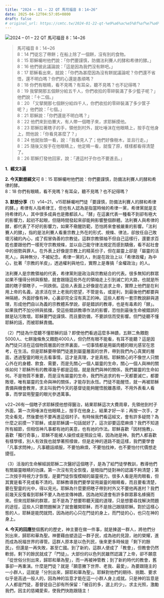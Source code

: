 ```yaml
---
title: "2024 – 01 – 22 QT 馬可福音 8：14~26"
date: 2025-04-12T04:57:05+0800
draft: false
# original_url: https://cmtc.tw/2024-01-22-qt-%e9%a6%ac%e5%8f%af%e7%a6%8f%e9%9f%b3-8%ef%bc%9a1426
---
```


![2024 – 01 – 22 QT 馬可福音 8：14~26](/images/qt.jpg  "2024 – 01 – 22 QT 馬可福音 8：14~26")

> 馬可福音 8：14~26  
> 8：14 門徒忘了帶餅；在船上除了一個餅，沒有別的食物。  
> 8：15 耶穌囑咐他們說：「你們要謹慎，防備法利賽人的酵和希律的酵。」  
> 8：16 他們彼此議論說：「這是因為我們沒有餅吧。」  
> 8：17 耶穌看出來，就說：「你們為甚麼因為沒有餅就議論呢？你們還不省悟，還不明白嗎？你們的心還是愚頑嗎？  
> 8：18 你們有眼睛，看不見嗎？有耳朵，聽不見嗎？也不記得嗎？  
> 8：19 我擘開那五個餅分給五千人，你們收拾的零碎裝滿了多少籃子呢？」他們說：「十二個。」  
> 8：20 「又擘開那七個餅分給四千人，你們收拾的零碎裝滿了多少筐子呢？」他們說：「七個。」  
> 8：21 耶穌說：「你們還是不明白嗎？」  
> 8：22 他們來到伯賽大，有人帶一個瞎子來，求耶穌摸他。  
> 8：23 耶穌拉著瞎子的手，領他到村外，就吐唾沫在他眼睛上，按手在他身上，問他說：「你看見甚麼了？」  
> 8：24 他就抬頭一看，說：「我看見人了；他們好像樹木，並且行走。」  
> 8：25 隨後又按手在他眼睛上，他定睛一看，就復了原，樣樣都看得清楚了。  
> 8：26 耶穌打發他回家，說：「連這村子你也不要進去。」

**1.  經文3遍**

**2. 今天默想經文**可 8：15 耶穌囑咐他們說：你們要謹慎，防備法利賽人的酵和希律的酵。  
8：18 你們有眼睛，看不見嗎？有耳朵，聽不見嗎？也不記得嗎？

**3. 默想分享**（1）v14~21，v15耶穌囑咐門徒「要謹慎，防備法利賽人的酵和希律的酵。」希律有人指希律王，但也有人認為是指當時候的希律一黨，希律黨就是支持希律的人，其中很多成員也是撒都該人。「酵」在這裏代表一種看不到卻有極大的影響力，起初不起眼，但隨時間發起來卻能夠影響整個群體。法利賽人與希律的酵，都代表了不好的影響力，如果不儆醒防範，恐怕將來會被嚴重的影響。「法利賽人的酵」，指的是法利賽人看重宗教上外在的形式、規條、律法，卻放任自己敗壞污穢的內心，成了假冒偽善的宗教徒。這群宗教領袖不但自己這樣行，還要求百姓也要跟他們一樣死守宗教規條，並以自己能守律法規定而感到驕傲，看不起社會中的弱勢與罪人。在外表上好像是宗教上的精英份子，但在屬靈上卻是「屬靈的活死人」，與神無分，不被紀念。希律一黨的人，則是在政治上以「希律政權」為中心，批著「宗教的羊皮」，透過權利與地位，實際上是專搞「金權政治」的人。

法利賽人是宗教領袖的代表，希律黨則是政治與宗教結合的代表。很多無知的群眾如果不懂得分辨與察驗，就會跟隨這些外在的領袖走上引到滅亡的大路，也就是所謂的瞎子領瞎子，一同跌倒。這些人表面上好像是在追求上帝，實際上他們是在利用上帝的名義，追求活在世上老我的慾望，不管是名，或是利，到最後他們都要與神隔絕，外面好像有神，心裏卻完全沒有真正的神。這些人都有一套宗教說辭與道理，形成他們自以為義的宗教體系學說，卻是錯誤的教導，也是有毒素的「酵」。如果我們不加分辨與抵擋，受這些錯誤教導作法的影響，恐怕到最後生命被錯誤的酵是玷污敗壞。耶穌要門徒謹慎、而且要防備，不要誤信而受影響。但門徒聽不懂耶穌的話，而被耶穌責備。

（2）門徒為什麼聽不懂耶穌的話？即使他們看過這麼多神蹟，五餅二魚餵飽5000人、七餅幾條魚又餵飽4000人，但仍然有眼不能看，有耳不能聽？這是因為門徒只活在這個物質層面的世界裏面，一切事情都是用屬肉體的眼光感官在思考，在生活。但是耶穌要帶領門徒進到屬靈層面的世界，帶到我們內心真實的層面，透過聖靈的眼光去看事情，這才是真理，才是真相。耶穌關心的不像世人只關心外在的身體、飲食、需要，而是先關心一個人屬靈的生命，關心一個人與神的關係如何？耶穌所有的教導幾乎都是這個，就是我們與神的關係，我們屬靈的生命如何。不是物質不重要，而是沒有屬靈的生命，我們所追求的有一天都要滅亡，都要敗壞，唯有屬靈的生命與神的關係，才能存到永恆。門徒不能醒悟，就一再被耶穌責備與機會教育，求主叫我們今天的基督徒能夠醒悟脫離愚頑，不用外表看人看事，而學習用聖靈的眼光參透萬事。

v22~26有一個瞎子求耶穌摸他想得醫治，結果耶穌這次大費周章，先領他到村子外面，第一次用唾沫在他眼睛上，按手在他身上，結果才好一半；再按一次手，才完全看見，然後要他不要再進這個村子。有時候我們看這經文，會有許多疑問？為什麼之前摸一下耶穌，或是耶穌講一句話就好了，這次卻要這麼麻煩？我們不知道所有細節，但相信神凡事都有祂的美意，也有祂的作法。耶穌喜歡「因材施教」、喜歡「獨行奇事」，耶穌不能被人操控或是預設立場，因為祂是神。我們人都喜歡有樣學樣，別人有效我也就學著照樣做，但是走神的道路不能這樣，我們要學會「凡事求問神」，凡事聽話順服，不要怕麻煩，不要怕找神，也不要怕付代價想走捷徑。

（3）活潑的生命解經說耶穌二次醫好這個瞎子，是為了給門徒學教訓，教導他們有關屬靈眼睛的功課。第一次沒有完全恢復，是暗指門徒對神的認識不夠清楚；第二次按手時視力才恢復，是要門徒恢復模糊的屬靈視力。很多人看是用肉眼看，但其實是看不見或看不清的。耶穌教導我們要學習用屬靈的眼睛看，而且要看清楚，要在聖靈的光中，得以見光。耶穌為什麼要把瞎子帶到村外又不要他再進村？我們前幾天反復看到耶穌不要人為他宣傳神蹟，因為祂知道會有許多群眾慕名蜂擁而來。但來找耶穌的群眾，並不是為了想要聆聽天國的道理，只是想要尋找解決問題的途徑，這些人只要問題解決了就會離開耶穌，而不是捨己跟隨耶穌。對於這樣心態的人，耶穌是能閃就閃，因為祂的心只在門徒的身上，而門徒的心，也只在神的身上。

**4. 今天的回應**整個舊約的歷史，神主要在做一件事，就是揀選一群人，將他們分別出來，歸耶和華為聖。神要藉由塑造這一群子民，成為祂的見證，祂的榮耀，進而成為祝福世界的導管。這群人原本是以色列民，後來更多時候是「剩下的餘民」，但還是一再失敗，甚至亡國。到了新約，這群人便成了「教會」，但教會仍然軟弱，剩下的餘民就成了「門徒」。大部份的以色列民雖然認識了上帝，卻不願意「從世俗分別出來，歸耶和華為聖」，而一再被神管教；到了新約時代的教會，舊事卻一再重演。什麼是門徒？就是「願意撇下世界、老我、最愛」，為要跟隨主的一小群人，這就是「分別出來，歸耶和華為聖」。耶穌對他們的期待、挑戰、要求似乎是高過一般人的，因為神的旨意才能在這一小群人身上成就。只是神的旨意是人人都是門徒，基督徒自己卻有所保留：「被召的多，選上的少」，求主光照，激勵我們，因主的慈繩愛索，使我們快跑跟隨主！
